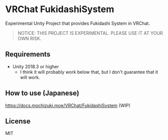 # VRChat FukidashiSystem

Experimental Unity Project that provides Fukidashi System in VRChat.

> NOTICE: THIS PROJECT IS EXPERIMENTAL. PLEASE USE IT AT YOUR OWN RISK.

## Requirements

- Unity 2018.3 or higher
  - I think it will probably work below that, but I don't guarantee that it will work.

## How to use (Japanese)

https://docs.mochizuki.moe/VRChat/FukidashiSystem (WIP)

## License

MIT
